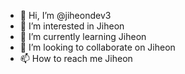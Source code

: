 - 👋 Hi, I’m @jiheondev3
- 👀 I’m interested in Jiheon
- 🌱 I’m currently learning Jiheon
- 💞️ I’m looking to collaborate on Jiheon
- 📫 How to reach me Jiheon

<!---
jiheondev3/jiheondev3 is a ✨ special ✨ repository because its `README.md` (this file) appears on your GitHub profile.
You can click the Preview link to take a look at your changes.
--->
